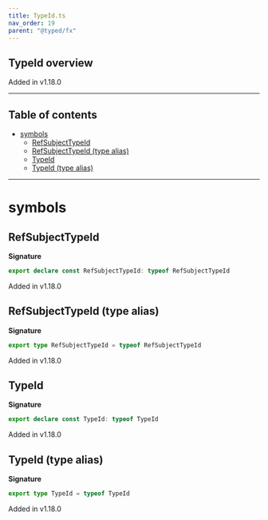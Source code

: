 ```yaml
---
title: TypeId.ts
nav_order: 19
parent: "@typed/fx"
---
```


## TypeId overview

Added in v1.18.0

---

<h2 class="text-delta">Table of contents</h2>

- [symbols](#symbols)
  - [RefSubjectTypeId](#refsubjecttypeid)
  - [RefSubjectTypeId (type alias)](#refsubjecttypeid-type-alias)
  - [TypeId](#typeid)
  - [TypeId (type alias)](#typeid-type-alias)

---

# symbols

## RefSubjectTypeId

**Signature**

```ts
export declare const RefSubjectTypeId: typeof RefSubjectTypeId
```

Added in v1.18.0

## RefSubjectTypeId (type alias)

**Signature**

```ts
export type RefSubjectTypeId = typeof RefSubjectTypeId
```

Added in v1.18.0

## TypeId

**Signature**

```ts
export declare const TypeId: typeof TypeId
```

Added in v1.18.0

## TypeId (type alias)

**Signature**

```ts
export type TypeId = typeof TypeId
```

Added in v1.18.0
